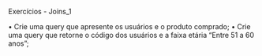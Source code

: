 Exercícios - Joins_1

• Crie uma query que apresente os usuários e o produto comprado;
• Crie uma query que retorne o código dos usuários e a faixa etária “Entre 51 a 60 anos”;
